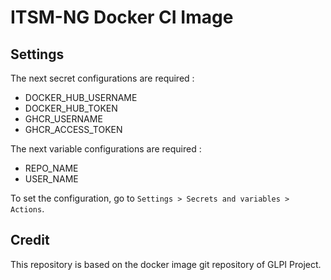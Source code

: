 # ITSM-NG Docker CI Image

## Settings

The next secret configurations are required :

* DOCKER_HUB_USERNAME
* DOCKER_HUB_TOKEN
* GHCR_USERNAME
* GHCR_ACCESS_TOKEN

The next variable configurations are required :

* REPO_NAME
* USER_NAME

To set the configuration, go to `Settings > Secrets and variables > Actions`.

## Credit

This repository is based on the docker image git repository of GLPI Project.
